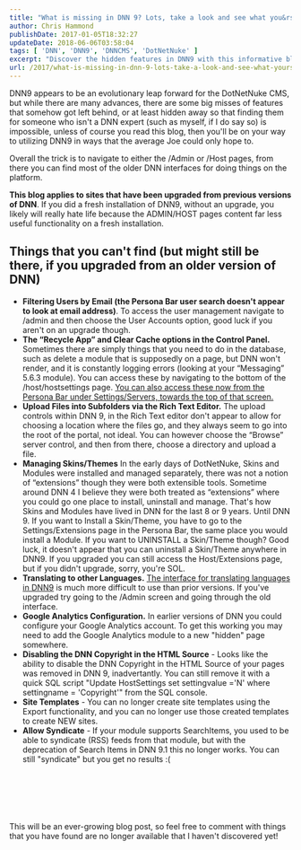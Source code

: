 ```yaml
---
title: "What is missing in DNN 9? Lots, take a look and see what you&rsquo;re missing!"
author: Chris Hammond
publishDate: 2017-01-05T18:32:27
updateDate: 2018-06-06T03:58:04
tags: [ 'DNN', 'DNN9', 'DNNCMS', 'DotNetNuke' ]
excerpt: "Discover the hidden features in DNN9 with this informative blog post. Navigate to /Admin or /Host pages to unleash the full potential of the platform."
url: /2017/what-is-missing-in-dnn-9-lots-take-a-look-and-see-what-yoursquore-missing  # Use the generated URL with year
---
```

<p>DNN9 appears to be an evolutionary leap forward for the DotNetNuke CMS, but while there are many advances, there are some big misses of features that somehow got left behind, or at least hidden away so that finding them for someone who isn't a DNN expert (such as myself, if I do say so) is impossible, unless of course you read this blog, then you'll be on your way to utilizing DNN9 in ways that the average Joe could only hope to.</p>  <p>Overall the trick is to navigate to either the /Admin or /Host pages, from there you can find most of the older DNN interfaces for doing things on the platform.</p>  <p><strong>This blog applies to sites that have been upgraded from previous versions of DNN</strong>. If you did a fresh installation of DNN9, without an upgrade, you likely will really hate life because the ADMIN/HOST pages content far less useful functionality on a fresh installation.</p>  <h2>Things that you can't find (but might still be there, if you upgraded from an older version of DNN)</h2>  <ul>  <li><strong>Filtering Users by Email (the Persona Bar user search doesn't appear to look at email address)</strong>. To access the user management navigate to /admin and then choose the User Accounts option, good luck if you aren't on an upgrade though.</li>  <li><strong>The &ldquo;Recycle App&rdquo; and Clear Cache options in the Control Panel.</strong> Sometimes there are simply things that you need to do in the database, such as delete a module that is supposedly on a page, but DNN won't render, and it is constantly logging errors (looking at your &ldquo;Messaging&rdquo; 5.6.3 module). You can access these by navigating to the bottom of the /host/hostsettings page. <u>You can also access these now from the Persona Bar under Settings/Servers, towards the top of that screen.</u></li>  <li><strong>Upload Files into Subfolders via the Rich Text Editor.</strong> The upload controls within DNN 9, in the Rich Text editor don't appear to allow for choosing a location where the files go, and they always seem to go into the root of the portal, not ideal. You can however choose the &ldquo;Browse&rdquo; server control, and then from there, choose a directory and upload a file.</li>  <li><strong>Managing Skins/Themes</strong> In the early days of DotNetNuke, Skins and Modules were installed and managed separately, there was not a notion of &ldquo;extensions&rdquo; though they were both extensible tools. Sometime around DNN 4 I believe they were both treated as &ldquo;extensions&rdquo; where you could go one place to install, uninstall and manage. That's how Skins and Modules have lived in DNN for the last 8 or 9 years. Until DNN 9. If you want to Install a Skin/Theme, you have to go to the Settings/Extensions page in the Persona Bar, the same place you would install a Module. If you want to UNINSTALL a Skin/Theme though? Good luck, it doesn't appear that you can uninstall a Skin/Theme anywhere in DNN9. If you upgraded you can still access the Host/Extensions page, but if you didn't upgrade, sorry, you're SOL.</li>  <li><strong>Translating to other Languages.</strong> <a href="https://www.dnnsoftware.com/forums/forumid/108/postid/535266/scope/posts#535266" target="_blank">The interface for translating languages in DNN9</a> is much more difficult to use than prior versions. If you&#39;ve upgraded try going to the /Admin screen and going through the old interface.</li>  <li><strong>Google Analytics Configuration.</strong> In earlier versions of DNN you could configure your Google Analytics account. To get this working you may need to add the Google Analytics module to a new &quot;hidden&quot; page somewhere.</li>  <li><strong>Disabling the DNN Copyright in the HTML Source</strong> - Looks like the ability to disable the DNN Copyright in the HTML Source of your pages was removed in DNN 9, inadvertantly. You can still remove it with a quick SQL script &quot;Update HostSettings set settingvalue =&#39;N&#39; where settingname = &#39;Copyright&#39;&quot; from the SQL console.</li>  <li><strong>Site Templates</strong> - You can no longer create site templates using the Export functionality, and you can no longer use those created templates to create NEW sites.&nbsp;</li>  <li><strong>Allow Syndicate</strong> - If your module supports SearchItems, you used to be able to syndicate (RSS) feeds from that module, but with the deprecation of Search Items in DNN 9.1 this no longer works. You can still &quot;syndicate&quot; but you get no results :(&nbsp;</li> </ul>  <p>&nbsp;</p>  <h2>&nbsp;</h2>  <p>This will be an ever-growing blog post, so feel free to comment with things that you have found are no longer available that I haven't discovered yet!</p> 


